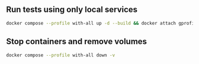 ## Run tests using only local services
```sh
docker compose --profile with-all up -d --build && docker attach gprofiler-tester
```

## Stop containers and remove volumes
```sh
docker compose --profile with-all down -v
```